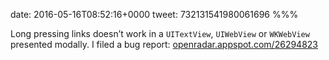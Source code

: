 date: 2016-05-16T08:52:16+0000
tweet: 732131541980061696
%%%

Long pressing links doesn’t work in a `UITextView`, `UIWebView` or `WKWebView` presented modally. I filed a bug report: [openradar.appspot.com/26294823](http://openradar.appspot.com/26294823)
